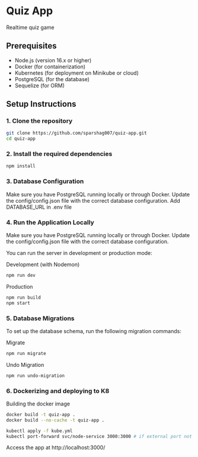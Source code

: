 # Quiz App
Realtime quiz game

## Prerequisites

- Node.js (version 16.x or higher)
- Docker (for containerization)
- Kubernetes (for deployment on Minikube or cloud)
- PostgreSQL (for the database)
- Sequelize (for ORM)

## Setup Instructions

### 1. Clone the repository

```bash
git clone https://github.com/sparshag007/quiz-app.git
cd quiz-app
```

### 2. Install the required dependencies

```bash
npm install
```

### 3. Database Configuration

Make sure you have PostgreSQL running locally or through Docker. Update the config/config.json file with the correct database configuration.
Add DATABASE_URL in .env file

### 4. Run the Application Locally

Make sure you have PostgreSQL running locally or through Docker. Update the config/config.json file with the correct database configuration.

You can run the server in development or production mode:

Development (with Nodemon)

```bash
npm run dev
```
Production

```bash
npm run build
npm start
```

### 5. Database Migrations

To set up the database schema, run the following migration commands:

Migrate

```bash
npm run migrate
```

Undo Migration

```bash
npm run undo-migration
```

### 6. Dockerizing and deploying to K8

Building the docker image
```bash
docker build -t quiz-app .
docker build --no-cache -t quiz-app .
```

```bash
kubectl apply -f kube.yml
kubectl port-forward svc/node-service 3000:3000 # if external port not provisioned use port-forwarding to run locally
```

Access the app at http://localhost:3000/

